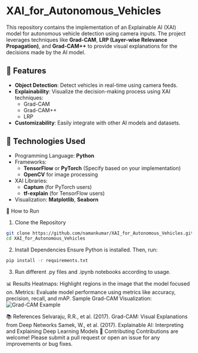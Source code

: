 # XAI_for_Autonomous_Vehicles

This repository contains the implementation of an Explainable AI (XAI) model for autonomous vehicle detection using camera inputs. The project leverages techniques like **Grad-CAM**, **LRP (Layer-wise Relevance Propagation)**, and **Grad-CAM++** to provide visual explanations for the decisions made by the AI model.

## 📌 Features
- **Object Detection**: Detect vehicles in real-time using camera feeds.
- **Explainability**: Visualize the decision-making process using XAI techniques:
  - Grad-CAM
  - Grad-CAM++
  - LRP
- **Customizability**: Easily integrate with other AI models and datasets.

## 🔧 Technologies Used
- Programming Language: **Python**
- Frameworks:
  - **TensorFlow** or **PyTorch** (Specify based on your implementation)
  - **OpenCV** for image processing
- XAI Libraries:
  - **Captum** (for PyTorch users)
  - **tf-explain** (for TensorFlow users)
- Visualization: **Matplotlib**, **Seaborn**

🚀 How to Run
1. Clone the Repository
```bash
git clone https://github.com/namankumar/XAI_for_Autonomous_Vehicles.git
cd XAI_for_Autonomous_Vehicles
```

2. Install Dependencies
Ensure Python is installed. Then, run:
```bash
pip install -r requirements.txt
```

3. Run different .py files and .ipynb notebooks according to usage.

📊 Results
Heatmaps: Highlight regions in the image that the model focused on.
Metrics: Evaluate model performance using metrics like accuracy, precision, recall, and mAP.
Sample Grad-CAM Visualization:
![Grad-CAM Example](https://drive.google.com/uc?id=1jLZOSYfv4au_6q8YCI0iyiqhXW_EV8pt)

📚 References
Selvaraju, R.R., et al. (2017). Grad-CAM: Visual Explanations from Deep Networks
Samek, W., et al. (2017). Explainable AI: Interpreting and Explaining Deep Learning Models
🤝 Contributing
Contributions are welcome! Please submit a pull request or open an issue for any improvements or bug fixes.



